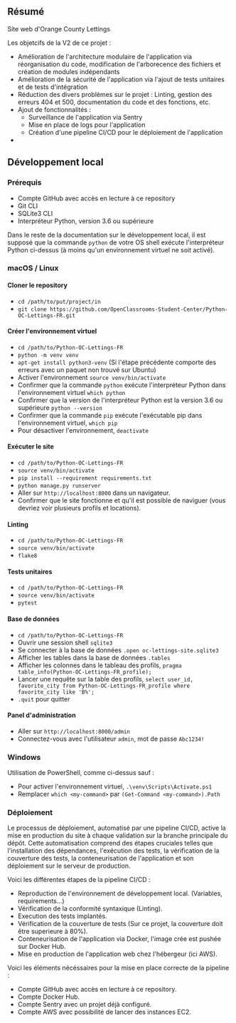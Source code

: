 ## Résumé

Site web d'Orange County Lettings

Les objetcifs de la V2 de ce projet : 
- Amélioration de l'architecture modulaire de l'application via réorganisation du code, modification de l'arborecence des fichiers et création de modules indépendants
- Amélioration de la sécurité de l'application via l'ajout de tests unitaires et de tests d'intégration
- Réduction des divers problèmes sur le projet : Linting, gestion des erreurs 404 et 500, documentation du code et des fonctions, etc.
- Ajout de fonctionnalités : 
    - Surveillance de l'application via Sentry
    - Mise en place de logs pour l'application
    - Création d'une pipeline CI/CD pour le déploiement de l'application
- 

## Développement local

### Prérequis

- Compte GitHub avec accès en lecture à ce repository
- Git CLI
- SQLite3 CLI
- Interpréteur Python, version 3.6 ou supérieure

Dans le reste de la documentation sur le développement local, il est supposé que la commande `python` de votre OS shell exécute l'interpréteur Python ci-dessus (à moins qu'un environnement virtuel ne soit activé).

### macOS / Linux

#### Cloner le repository

- `cd /path/to/put/project/in`
- `git clone https://github.com/OpenClassrooms-Student-Center/Python-OC-Lettings-FR.git`

#### Créer l'environnement virtuel

- `cd /path/to/Python-OC-Lettings-FR`
- `python -m venv venv`
- `apt-get install python3-venv` (Si l'étape précédente comporte des erreurs avec un paquet non trouvé sur Ubuntu)
- Activer l'environnement `source venv/bin/activate`
- Confirmer que la commande `python` exécute l'interpréteur Python dans l'environnement virtuel
`which python`
- Confirmer que la version de l'interpréteur Python est la version 3.6 ou supérieure `python --version`
- Confirmer que la commande `pip` exécute l'exécutable pip dans l'environnement virtuel, `which pip`
- Pour désactiver l'environnement, `deactivate`

#### Exécuter le site

- `cd /path/to/Python-OC-Lettings-FR`
- `source venv/bin/activate`
- `pip install --requirement requirements.txt`
- `python manage.py runserver`
- Aller sur `http://localhost:8000` dans un navigateur.
- Confirmer que le site fonctionne et qu'il est possible de naviguer (vous devriez voir plusieurs profils et locations).

#### Linting

- `cd /path/to/Python-OC-Lettings-FR`
- `source venv/bin/activate`
- `flake8`

#### Tests unitaires

- `cd /path/to/Python-OC-Lettings-FR`
- `source venv/bin/activate`
- `pytest`

#### Base de données

- `cd /path/to/Python-OC-Lettings-FR`
- Ouvrir une session shell `sqlite3`
- Se connecter à la base de données `.open oc-lettings-site.sqlite3`
- Afficher les tables dans la base de données `.tables`
- Afficher les colonnes dans le tableau des profils, `pragma table_info(Python-OC-Lettings-FR_profile);`
- Lancer une requête sur la table des profils, `select user_id, favorite_city from
  Python-OC-Lettings-FR_profile where favorite_city like 'B%';`
- `.quit` pour quitter

#### Panel d'administration

- Aller sur `http://localhost:8000/admin`
- Connectez-vous avec l'utilisateur `admin`, mot de passe `Abc1234!`

### Windows

Utilisation de PowerShell, comme ci-dessus sauf :

- Pour activer l'environnement virtuel, `.\venv\Scripts\Activate.ps1` 
- Remplacer `which <my-command>` par `(Get-Command <my-command>).Path`

### Déploiement 
Le processus de déploiement, automatisé par une pipeline CI/CD, active la mise en production du site à chaque validation sur la branche principale du dépôt.
Cette automatisation comprend des étapes cruciales telles que l'installation des dépendances, l'exécution des tests,
la vérification de la couverture des tests, la conteneurisation de l'application et son déploiement sur le serveur de production.

Voici les différentes étapes de la pipeline CI/CD : 
- Reproduction de l'environnement de développement local. (Variables, requirements...)
- Vérification de la conformité syntaxique (Linting).
- Execution des tests implantés.
- Vérification de la couverture de tests (Sur ce projet, la couverture doit être superieure à 80%).
- Conteneurisation de l'application via Docker, l'image crée est pushée sur Docker Hub.
- Mise en production de l'application web chez l'hébergeur (ici AWS).

 
Voici les éléments nécéssaires pour la mise en place correcte de la pipeline :
 - Compte GitHub avec accès en lecture à ce repository.
 - Compte Docker Hub.
 - Compte Sentry avec un projet déjà configuré.
 - Compte AWS avec possibilité de lancer des instances EC2.
